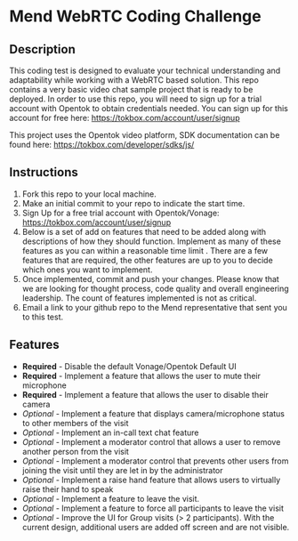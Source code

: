 # Mend WebRTC Coding Challenge

## Description
This coding test is designed to evaluate your technical understanding and adaptability while working with a WebRTC based solution. This repo contains a very basic video chat sample project that is ready to be deployed. In order to use this repo, you will need to sign up for a trial account with Opentok to obtain credentials needed. You can sign up for this account for free here: https://tokbox.com/account/user/signup

This project uses the Opentok video platform, SDK documentation can be found here: https://tokbox.com/developer/sdks/js/
 

## Instructions

1. Fork this repo to your local machine.
2. Make an initial commit to your repo to indicate the start time.
3. Sign Up for a free trial account with Opentok/Vonage: https://tokbox.com/account/user/signup
4. Below is a set of add on features that need to be added along with descriptions of how they should function. Implement as many of these features as you can within a reasonable time limit . There are a few features that are required, the other features are up to you to decide which ones you want to implement.
5. Once implemented, commit and push your changes.  Please know that we are looking for thought process, code quality and overall engineering leadership.  The count of features implemented is not as critical.
6. Email a link to your github repo to the Mend representative that sent you to this test.

## Features

- **Required** - Disable the default Vonage/Opentok Default UI
- **Required** - Implement a feature that allows the user to mute their microphone
- **Required** - Implement a feature that allows the user to disable their camera
- *Optional* - Implement a feature that displays camera/microphone status to other members of the visit
- *Optional* - Implement an in-call text chat feature
- *Optional* - Implement a moderator control that allows a user to remove another person from the visit
- *Optional* - Implement a moderator control that prevents other users from joining the visit until they are let in by the administrator
- *Optional* - Implement a raise hand feature that allows users to virtually raise their hand to speak
- *Optional* - Implement a feature to leave the visit.
- *Optional* - Implement a feature to force all participants to leave the visit
- *Optional* - Improve the UI for Group visits (> 2 participants). With the current design, additional users are added off screen and are not visible.